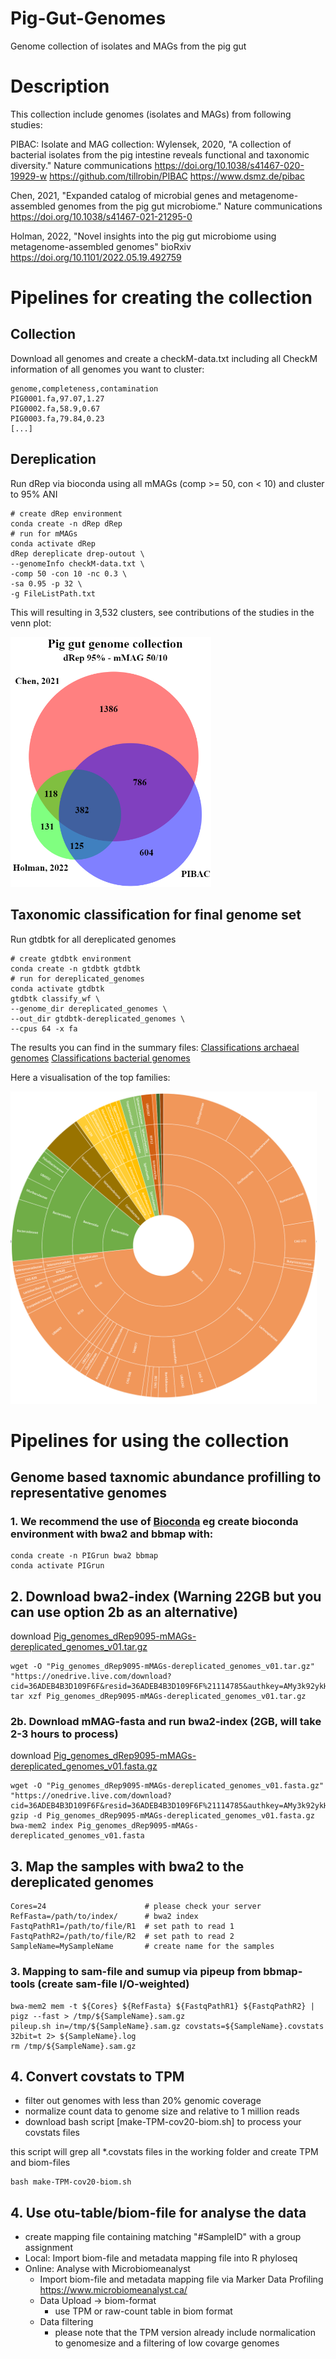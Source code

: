 # Pig-Gut-Genomes
Genome collection of isolates and MAGs from the pig gut

# Description
This collection include genomes (isolates and MAGs) from following studies:

PIBAC: Isolate and MAG collection:
Wylensek, 2020, "A collection of bacterial isolates from the pig intestine reveals functional and taxonomic diversity." Nature communications
https://doi.org/10.1038/s41467-020-19929-w
https://github.com/tillrobin/PIBAC
https://www.dsmz.de/pibac

Chen, 2021, "Expanded catalog of microbial genes and metagenome-assembled genomes from the pig gut microbiome." Nature communications
https://doi.org/10.1038/s41467-021-21295-0

Holman, 2022, "Novel insights into the pig gut microbiome using metagenome-assembled genomes" bioRxiv
https://doi.org/10.1101/2022.05.19.492759

# Pipelines for creating the collection

## Collection

Download all genomes and create a checkM-data.txt including all CheckM information of all genomes you want to cluster:

	genome,completeness,contamination
	PIG0001.fa,97.07,1.27
	PIG0002.fa,58.9,0.67
	PIG0003.fa,79.84,0.23
	[...]


## Dereplication

Run dRep via bioconda using all mMAGs (comp >= 50, con < 10) and cluster to 95% ANI

	# create dRep environment
	conda create -n dRep dRep
	# run for mMAGs
	conda activate dRep
	dRep dereplicate drep-outout \
	--genomeInfo checkM-data.txt \
	-comp 50 -con 10 -nc 0.3 \
	-sa 0.95 -p 32 \
	-g FileListPath.txt

This will resulting in 3,532 clusters, see contributions of the studies in the venn plot:

<img src="https://github.com/tillrobin/Pig-Gut-Genomes/raw/main/drep5010venn.png"  height="400">


## Taxonomic classification for final genome set

Run gtdbtk for all dereplicated genomes

	# create gtdbtk environment
	conda create -n gtdbtk gtdbtk
	# run for dereplicated_genomes
	conda activate gtdbtk
	gtdbtk classify_wf \
	--genome_dir dereplicated_genomes \
	--out_dir gtdbtk-dereplicated_genomes \
	--cpus 64 -x fa 

The results you can find in the summary files:
[Classifications archaeal genomes](/gtdbtk.ar53.summary.tsv)
[Classifications bacterial genomes](/gtdbtk.bac120.summary.tsv)

Here a visualisation of the top families:

<img src="https://github.com/tillrobin/Pig-Gut-Genomes/raw/main/sunbrust.png"  height="500">

# Pipelines for using the collection


## Genome based taxnomic abundance profilling to representative genomes

### 1. We recommend the use of [Bioconda](http://bioconda.github.io/) eg create bioconda environment with bwa2 and bbmap with:

    conda create -n PIGrun bwa2 bbmap
	conda activate PIGrun

## 2. Download bwa2-index (Warning 22GB but you can use option 2b as an alternative)

download [Pig_genomes_dRep9095-mMAGs-dereplicated_genomes_v01.tar.gz](https://onedrive.live.com/download?cid=36ADEB4B3D109F6F&resid=36ADEB4B3D109F6F%21114785&authkey=AMy3k92ykHzmXwk)

	wget -O "Pig_genomes_dRep9095-mMAGs-dereplicated_genomes_v01.tar.gz" "https://onedrive.live.com/download?cid=36ADEB4B3D109F6F&resid=36ADEB4B3D109F6F%21114785&authkey=AMy3k92ykHzmXwk"
	tar xzf Pig_genomes_dRep9095-mMAGs-dereplicated_genomes_v01.tar.gz

### 2b. Download mMAG-fasta and run bwa2-index (2GB, will take 2-3 hours to process)

download [Pig_genomes_dRep9095-mMAGs-dereplicated_genomes_v01.fasta.gz](https://1drv.ms/f/s!Am-fED1L6602hcVH65QUhQZse5vOzA)

	wget -O "Pig_genomes_dRep9095-mMAGs-dereplicated_genomes_v01.fasta.gz" "https://onedrive.live.com/download?cid=36ADEB4B3D109F6F&resid=36ADEB4B3D109F6F%21114785&authkey=AMy3k92ykHzmXwk"
	gzip -d Pig_genomes_dRep9095-mMAGs-dereplicated_genomes_v01.fasta.gz
	bwa-mem2 index Pig_genomes_dRep9095-mMAGs-dereplicated_genomes_v01.fasta


## 3. Map the samples with bwa2 to the dereplicated genomes

	Cores=24                      # please check your server
	RefFasta=/path/to/index/      # bwa2 index
	FastqPathR1=/path/to/file/R1  # set path to read 1
	FastqPathR2=/path/to/file/R2  # set path to read 2
	SampleName=MySampleName       # create name for the samples

### 3. Mapping to sam-file and sumup via pipeup from bbmap-tools (create sam-file I/O-weighted)

    bwa-mem2 mem -t ${Cores} ${RefFasta} ${FastqPathR1} ${FastqPathR2} | pigz --fast > /tmp/${SampleName}.sam.gz
	pileup.sh in=/tmp/${SampleName}.sam.gz covstats=${SampleName}.covstats 32bit=t 2> ${SampleName}.log
	rm /tmp/${SampleName}.sam.gz


## 4. Convert covstats to TPM

- filter out genomes with less than 20% genomic coverage
- normalize count data to genome size and relative to 1 million reads
- download bash script [make-TPM-cov20-biom.sh] to process your covstats files

 this script will grep all *.covstats files in the working folder and create TPM and biom-files 
 
	bash make-TPM-cov20-biom.sh
	

## 4. Use otu-table/biom-file for analyse the data

- create mapping file containing matching "#SampleID" with a group assignment
- Local: Import biom-file and metadata mapping file into R phyloseq
- Online: Analyse with Microbiomeanalyst 
	- Import biom-file and metadata mapping file via Marker Data Profiling https://www.microbiomeanalyst.ca/
	- Data Upload -> biom-format
	  -  use TPM or raw-count table in biom format
	- Data filtering
	  - please note that the TPM version already include normalication to genomesize and a filtering of low covarge genomes



